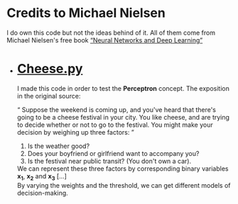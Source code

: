 <h1>Credits to Michael Nielsen</h1>
<p>I do own this code but not the ideas behind of it. All of them come from Michael Nielsen's free book <a href="http://neuralnetworksanddeeplearning.com/index.html"><q>Neural Networks and Deep Learning</q></a></p>
<ul>
	<li>
		<a href="cheese/cheese.py">
			<h1>Cheese.py</h1>
		</a>
	</li>
	<p>I made this code in order to test the <b>Perceptron</b> concept. The exposition in the original source:</p>
	<p><q> Suppose the weekend is coming up, and you've heard that there's going to be a cheese festival in your city. You like cheese, and are trying to decide whether or not to go to the festival. You might make your decision by weighing up three factors:
	<ol>
		<li>Is the weather good?</li>
		<li>Does your boyfriend or girlfriend want to accompany you?</li>
		<li>Is the festival near public transit? (You don't own a car).</li>
	</ol>
	We can represent these three factors by corresponding binary variables <b>x<sub>1</sub></b>, <b>x<sub>2</sub></b> and <b>x<sub>3</sub></b>
	[...] <br>
	By varying the weights and the threshold, we can get different models of decision-making.
</q></p>
</ul>